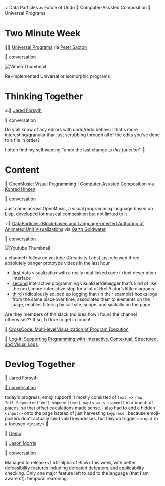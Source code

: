 <!--
.. title: Future of Coding Weekly 2023/03 Week 2
.. slug: future-of-coding-weekly-202303-week-2
.. date: 2023-03-13 00:24:24 UTC+01:00
.. tags: 
.. category: 
.. link: 
.. description: 
.. type: text
-->

💡 Data Particles 🔙 Future of Undo 🎹 Computer-Assisted Composition 🌌 Universal Programs

# Two Minute Week

🌌🎥 [Universal Programs](https://vimeo.com/805246256) via [Peter Saxton](https://twitter.com/CrowdHailer)

[🧵 conversation](https://marianoguerra.github.io/future-of-coding-weekly/history/weekly/2023/03/W2/two-minute-week.html#2023-03-11T22:47:15.669Z)

![Vimeo Thumbnail](https://i.vimeocdn.com/video/1625888760-c6e1734615d5509f80d6b29b38f2b2304ed43dce036fcf982de9cda8e6d3692c-d_295x166)

Re-implemented Universal or isomorphic programs.

# Thinking Together

🔙💬 [Jared Forsyth](https://jaredforsyth.com/)

[🧵 conversation](https://marianoguerra.github.io/future-of-coding-weekly/history/weekly/2023/03/W2/thinking-together.html#2023-03-06T18:54:33.587Z)

Do y'all know of any editors with undo/redo behavior that's more interesting/granular than just scrubbing through all of the edits you've done to a file in order?

I often find my self wanting "undo the last change to *this function*" 🤔

# Content

🎹 [OpenMusic: Visual Programming | Computer-Assisted Composition](https://openmusic-project.github.io/openmusic/) via [Konrad Hinsen](https://khinsen.net/)

[🧵 conversation](https://marianoguerra.github.io/future-of-coding-weekly/history/weekly/2023/03/W2/linking-together.html#2023-03-06T11:27:23.165Z)

Just came across OpenMusic, a visual programming language based on Lisp, developed for musical composition but not limited to it

💡🎥 [DataParticles: Block-based and Language-oriented Authoring of Animated Unit Visualizations](https://youtu.be/2yzP70KTeJo) via [Garth Goldwater](https://twitter.com/no_defects)

[🧵 conversation](https://marianoguerra.github.io/future-of-coding-weekly/history/weekly/2023/03/W2/linking-together.html#2023-03-09T00:31:20.602Z)

![Youtube Thumbnail](https://img.youtube.com/vi/2yzP70KTeJo/hqdefault.jpg)

a channel i follow on youtube (Creativity Labs) just released three absolutely banger prototype videos in the last hour 




* [first](https://youtu.be/2yzP70KTeJo) data visualization with a really neat linked code<->text description interface
* [second](https://youtu.be/vItfhC-5fvs) interactive programming visualizer/debugger that’s kind of like the next, more-interactive step for a lot of Bret Victor’s little diagrams
* [third](https://youtu.be/apqF8_7dgbY) (ridiculously souped up logging that (in their example) hooks logs from the same place over time, associates them to elements on the page, enables filtering by call site, scope, and spatially on the page



Are they members of this slack (no idea how i found the channel otherwise)?? If so, I’d love to get in touch!

🎥 [CrossCode: Multi-level Visualization of Program Execution](https://youtu.be/vItfhC-5fvs)

🎥 [Log-it: Supporting Programming with Interactive, Contextual, Structured, and Visual Logs](https://youtu.be/apqF8_7dgbY)


# Devlog Together

💬 [Jared Forsyth](https://jaredforsyth.com/)

[🧵 conversation](https://marianoguerra.github.io/future-of-coding-weekly/history/weekly/2023/03/W2/devlog-together.html#2023-03-12T05:55:32.285Z)

today's progress, emoji support! it mostly consisted of  `text => new Intl.Segmenter('en').segment(text).map(s => s.segment)`  in a bunch of places, so that offset calculations made sense. I also had to add a hidden  `<input/>`  onto the page instead of just harvesting  `keypress` , because emoji-pickers don't actually send valid keypresses, but they do trigger  `oninput`  in a focused  `<input/>`  🎉

🎥 [Demo](http://history.futureofcoding.org/history/msg_files/F04/F04THUYQFU3.mov)

💬 [Jason Morris](https://twitter.com/RoundTableLaw)

[🧵 conversation](https://marianoguerra.github.io/future-of-coding-weekly/history/weekly/2023/03/W2/devlog-together.html#2023-03-12T14:54:44.672Z)

Managed to release v1.5.0-alpha of Blawx this week, with better defeasibility features including defeated defeaters, and applicability checking. Only one major feature left to add to the language (that I am aware of): temporal reasoning.

